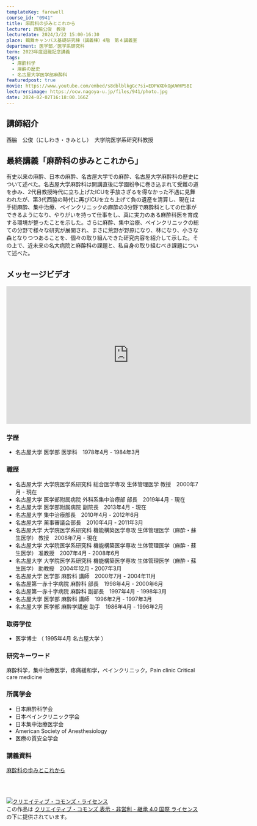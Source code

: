 ```yaml
---
templateKey: farewell
course_id: "0941"
title: 麻酔科の歩みとこれから
lecturer: 西脇公俊　教授
lecturedate: 2024/3/22 15:00-16:30
place: 鶴舞キャンパス基礎研究棟（講義棟）4階　第４講義室
department: 医学部／医学系研究科
term: 2023年度退職記念講義
tags:
  - 麻酔科学
  - 麻酔の歴史
  - 名古屋大学医学部麻酔科
featuredpost: true
movie: https://www.youtube.com/embed/s8dblblkgGc?si=EDFWXDkOpUWHPSBI
lecturersimage: https://ocw.nagoya-u.jp/files/941/photo.jpg
date: 2024-02-02T16:18:00.166Z
---
```

## 講師紹介
西脇　公俊（にしわき・きみとし）　大学院医学系研究科教授

## 最終講義「麻酔科の歩みとこれから」
有史以来の麻酔、日本の麻酔、名古屋大学での麻酔、名古屋大学麻酔科の歴史について述べた。名古屋大学麻酔科は開講直後に学園紛争に巻き込まれて受難の道を歩み、2代目教授時代に立ち上げたICUを手放さざるを得なかった不遇に見舞われたが、第3代西脇の時代に再びICUを立ち上げて負の遺産を清算し、現在は手術麻酔、集中治療、ペインクリニックの麻酔の3分野で麻酔科としての仕事ができるようになり、やりがいを持って仕事をし、真に実力のある麻酔科医を育成する環境が整ったことを示した。さらに麻酔、集中治療、ペインクリニックの総ての分野で様々な研究が展開され、まさに荒野が野原になり、林になり、小さな森となりつつあることを、個々の取り組んできた研究内容を紹介して示した。その上で、近未来の名大病院と麻酔科の課題と、私自身の取り組むべき課題について述べた。

## メッセージビデオ
<iframe src="https://www.youtube.com/embed/edmkxV45XdQ?si=DxUMcs1QTkhYQjOg" width="640" height="360" frameborder="0" allowfullscreen></iframe>

### 学歴
- 名古屋大学   医学部   医学科　1978年4月 - 1984年3月

### 職歴
- 名古屋大学   大学院医学系研究科 総合医学専攻 生体管理医学   教授　2000年7月 - 現在
- 名古屋大学   医学部附属病院 外科系集中治療部   部長　2019年4月 - 現在
- 名古屋大学   医学部附属病院   副院長　2013年4月 - 現在
- 名古屋大学   集中治療部長　2010年4月 - 2012年6月
- 名古屋大学   薬事審議会部長　2010年4月 - 2011年3月
- 名古屋大学   大学院医学系研究科 機能構築医学専攻 生体管理医学（麻酔・蘇生医学） 教授　2008年7月 - 現在
- 名古屋大学   大学院医学系研究科 機能構築医学専攻 生体管理医学（麻酔・蘇生医学） 准教授　2007年4月 - 2008年6月
- 名古屋大学   大学院医学系研究科 機能構築医学専攻 生体管理医学（麻酔・蘇生医学） 助教授　2004年12月 - 2007年3月
- 名古屋大学   医学部 麻酔科 講師　2000年7月 - 2004年11月
- 名古屋第一赤十字病院 麻酔科 部長　1998年4月 - 2000年6月
- 名古屋第一赤十字病院 麻酔科 副部長　1997年4月 - 1998年3月
- 名古屋大学   医学部 麻酔科 講師　1996年2月 - 1997年3月
- 名古屋大学   医学部   麻酔学講座 助手　1986年4月 - 1996年2月

### 取得学位
- 医学博士 （ 1995年4月   名古屋大学 ） 

### 研究キーワード
麻酔科学，集中治療医学，疼痛緩和学，ペインクリニック，Pain clinic  Critical care medicine
### 所属学会
- 日本麻酔科学会
- 日本ペインクリニック学会
- 日本集中治療医学会
- American Society of Anesthesiology
- 医療の質安全学会

### 講義資料
[麻酔科の歩みとこれから](https://ocw.nagoya-u.jp/files/941/slide.pdf)

<br />
<br />

<a rel="license" href="http://creativecommons.org/licenses/by-nc-sa/4.0/"><img alt="クリエイティブ・コモンズ・ライセンス" style="border-width:0" data-src="" src="https://i.creativecommons.org/l/by-nc-sa/4.0/88x31.png" /></a><br />この作品は <a rel="license" href="http://creativecommons.org/licenses/by-nc-sa/4.0/">クリエイティブ・コモンズ 表示 - 非営利 - 継承 4.0 国際 ライセンス</a>の下に提供されています。
